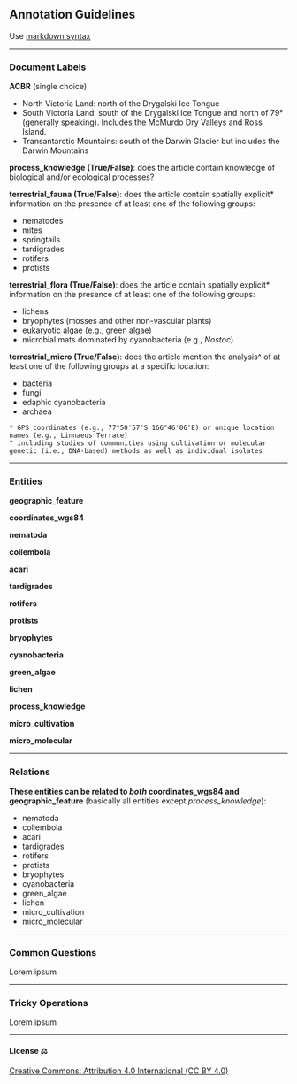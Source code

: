 ## Annotation Guidelines
Use [markdown syntax](https://commonmark.org/help/)

------
### Document Labels
**ACBR** (single choice)
- North Victoria Land: north of the Drygalski Ice Tongue
- South Victoria Land: south of the Drygalski Ice Tongue and north of 79° (generally speaking). Includes the McMurdo Dry Valleys and Ross Island.
- Transantarctic Mountains: south of the Darwin Glacier but includes the Darwin Mountains

**process_knowledge (True/False)**: does the article contain knowledge of biological and/or ecological processes?

**terrestrial_fauna (True/False)**: does the article contain spatially explicit* information on the presence of at least one of the following groups:
- nematodes
- mites
- springtails
- tardigrades
- rotifers
- protists

**terrestrial_flora (True/False)**: does the article contain spatially explicit* information on the presence of at least one of the following groups:
- lichens
- bryophytes (mosses and other non-vascular plants)
- eukaryotic algae (e.g., green algae)
- microbial mats dominated by cyanobacteria (e.g., _Nostoc_)

**terrestrial_micro (True/False)**: does the article mention the analysis^ of at least one of the following groups at a specific location:
- bacteria
- fungi
- edaphic cyanobacteria
- archaea

```
* GPS coordinates (e.g., 77°50′57″S 166°46′06″E) or unique location names (e.g., Linnaeus Terrace)
^ including studies of communities using cultivation or molecular genetic (i.e., DNA-based) methods as well as individual isolates
```
------
### Entities

**geographic_feature**

**coordinates_wgs84**

**nematoda**

**collembola**

**acari**

**tardigrades**

**rotifers**

**protists**

**bryophytes**

**cyanobacteria**

**green_algae**

**lichen**

**process_knowledge**

**micro_cultivation**

**micro_molecular**

------
### Relations

**These entities can be related to _both_ coordinates_wgs84 and geographic_feature** (basically all entities except _process_knowledge_):
- nematoda
- collembola
- acari
- tardigrades
- rotifers
- protists
- bryophytes
- cyanobacteria
- green_algae
- lichen
- micro_cultivation
- micro_molecular

------
### Common Questions

Lorem ipsum


------
### Tricky Operations

Lorem ipsum


------
#### License ⚖️
[Creative Commons: Attribution 4.0 International (CC BY 4.0)](https://creativecommons.org/licenses/by/4.0/)